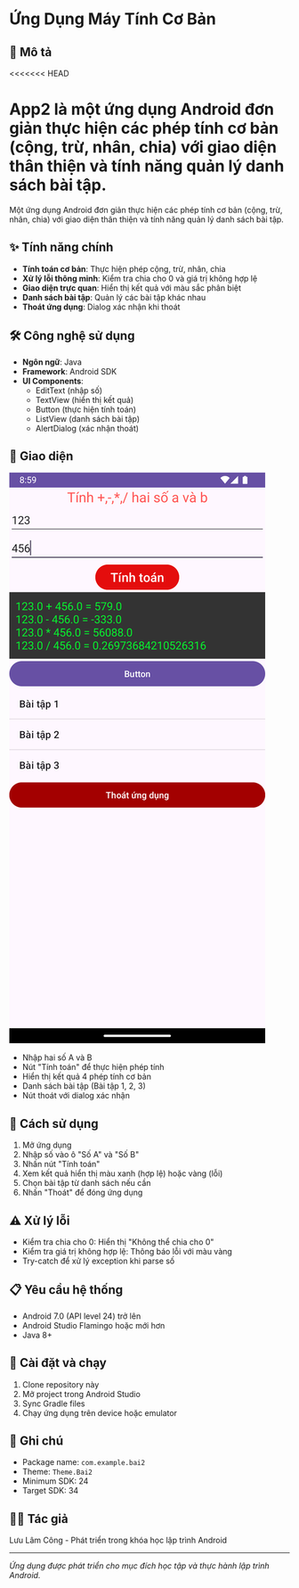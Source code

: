 # Ứng Dụng Máy Tính Cơ Bản

## 📱 Mô tả
<<<<<<< HEAD

App2 là một ứng dụng Android đơn giản thực hiện các phép tính cơ bản (cộng, trừ, nhân, chia) với giao diện thân thiện và tính năng quản lý danh sách bài tập.
=======
Một ứng dụng Android đơn giản thực hiện các phép tính cơ bản (cộng, trừ, nhân, chia) với giao diện thân thiện và tính năng quản lý danh sách bài tập.

## ✨ Tính năng chính

- **Tính toán cơ bản**: Thực hiện phép cộng, trừ, nhân, chia
- **Xử lý lỗi thông minh**: Kiểm tra chia cho 0 và giá trị không hợp lệ
- **Giao diện trực quan**: Hiển thị kết quả với màu sắc phân biệt
- **Danh sách bài tập**: Quản lý các bài tập khác nhau
- **Thoát ứng dụng**: Dialog xác nhận khi thoát

## 🛠️ Công nghệ sử dụng

- **Ngôn ngữ**: Java
- **Framework**: Android SDK
- **UI Components**:
  - EditText (nhập số)
  - TextView (hiển thị kết quả)
  - Button (thực hiện tính toán)
  - ListView (danh sách bài tập)
  - AlertDialog (xác nhận thoát)

## 📱 Giao diện

![Giao diện ứng dụng](ImagesReadme/PhepTinh.png)

- Nhập hai số A và B
- Nút "Tính toán" để thực hiện phép tính
- Hiển thị kết quả 4 phép tính cơ bản
- Danh sách bài tập (Bài tập 1, 2, 3)
- Nút thoát với dialog xác nhận

## 🚀 Cách sử dụng

1. Mở ứng dụng
2. Nhập số vào ô "Số A" và "Số B"
3. Nhấn nút "Tính toán"
4. Xem kết quả hiển thị màu xanh (hợp lệ) hoặc vàng (lỗi)
5. Chọn bài tập từ danh sách nếu cần
6. Nhấn "Thoát" để đóng ứng dụng

## ⚠️ Xử lý lỗi

- Kiểm tra chia cho 0: Hiển thị "Không thể chia cho 0"
- Kiểm tra giá trị không hợp lệ: Thông báo lỗi với màu vàng
- Try-catch để xử lý exception khi parse số

## 📋 Yêu cầu hệ thống

- Android 7.0 (API level 24) trở lên
- Android Studio Flamingo hoặc mới hơn
- Java 8+

## 🔧 Cài đặt và chạy

1. Clone repository này
2. Mở project trong Android Studio
3. Sync Gradle files
4. Chạy ứng dụng trên device hoặc emulator

## 📝 Ghi chú

- Package name: `com.example.bai2`
- Theme: `Theme.Bai2`
- Minimum SDK: 24
- Target SDK: 34

## 👨‍💻 Tác giả

Lưu Lâm Công - Phát triển trong khóa học lập trình Android

---
*Ứng dụng được phát triển cho mục đích học tập và thực hành lập trình Android.*
